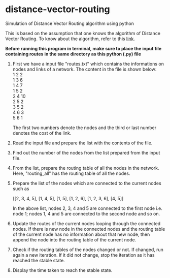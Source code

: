 # distance-vector-routing
Simulation of Distance Vector Routing algorithm using python

This is based on the assumption that one knows the algorithm of Distance Vector Routing. To know about the algorithm, refer to this [link](https://www.youtube.com/watch?v=dmS1t2twFrI&t).

**Before running this program in terminal, make sure to place the input file containing routes in the same directory as this python (.py) file**


1. First we have a input file "routes.txt" which contains the informations on nodes and links of a network. The content in the file is shown below:<br>
	1 2 2<br>
	1 3 6<br>
	1 4 7<br>
	1 5 2<br>
	2 4 10<br>
	2 5 2<br>
	3 5 2<br>
	4 6 3<br>
	5 6 1<br>
 
   The first two numbers denote the nodes and the third or last number denotes the cost of the link.

2. Read the input file and prepare the list with the contents of the file.

3. Find out the number of the nodes from the list prepared from the input file.

4. From the list, prepare the routing table of all the nodes in the network. Here, "routing_all" has the routing table of all the nodes.

5. Prepare the list of the nodes which are connected to the current nodes such as 

	[[2, 3, 4, 5], [1, 4, 5], [1, 5], [1, 2, 6], [1, 2, 3, 6], [4, 5]]
	
	In the above list, nodes 2, 3, 4 and 5 are connected to the first node i.e. node 1; nodes 1, 4 and 5 are connected to the second node and so on.

6. Update the routes of the current nodes looping through the connected nodes. If there is new node in the connected nodes and the routing table of the current node has no information about that new node, then append the node into the routing table of the current node.

7. Check if the routing tables of the nodes changed or not. If changed, run again a new iteration. If it did not change, stop the iteration as it has reached the stable state.

8. Display the time taken to reach the stable state.
